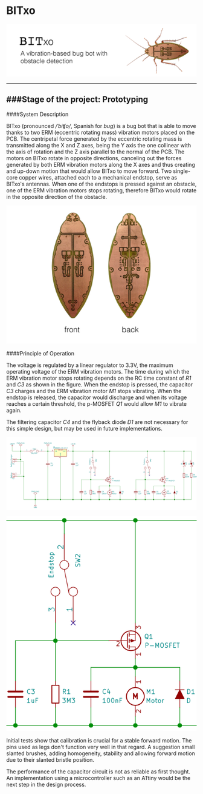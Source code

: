 # BITxo

![](https://github.com/davidanton/BITxo/blob/master/doc/img/logo.png)

---
###Stage of the project: **Prototyping**
---

####System Description

BITxo (pronounced */ˈbiʧo/*, Spanish for *bug*) is a bug bot that is able to move thanks to two ERM (eccentric rotating mass) vibration motors placed on the PCB. The centripetal force generated by the eccentric rotating mass is transmitted along the X and Z axes, being the Y axis the one collinear with the axis of rotation and the Z axis parallel to the normal of the PCB. The motors on BITxo rotate in opposite directions, canceling out the forces generated by both ERM vibration motors along the X axes and thus creating and up-down motion that would allow BITxo to move forward. Two single-core copper wires, attached each to a mechanical endstop, serve as BITxo's antennas. When one of the endstops is pressed against an obstacle, one of the ERM vibration motors stops rotating, therefore BITxo would rotate in the opposite direction of the obstacle.

![](https://github.com/davidanton/BITxo/blob/master/doc/img/PCB.png)

####Principle of Operation

The voltage is regulated by a linear regulator to 3.3V, the maximum operating voltage of the ERM vibration motors. The time during which the ERM vibration motor stops rotating depends on the RC time constant of *R1* and *C3* as shown in the figure. When the endstop is pressed, the capacitor *C3* charges and the ERM vibration motor *M1* stops vibrating. When the endstop is released, the capacitor would discharge and when its voltage reaches a certain threshold, the p-MOSFET *Q1* would allow *M1* to vibrate again.

The filtering capacitor *C4* and the flyback diode *D1* are not necessary for this simple design, but may be used in future implementations.

![](https://github.com/davidanton/BITxo/blob/master/doc/img/schematic.png)

![](https://github.com/davidanton/BITxo/blob/master/doc/img/schematic_detail.png)

Initial tests show that calibration is crucial for a stable forward motion. The pins used as legs don't function very well in that regard. A suggestion small slanted brushes, adding homogeneity, stability and allowing forward motion due to their slanted bristle position.

The performance of the capacitor circuit is not as reliable as first thought. An implementation using a microcontroller such as an ATtiny would be the next step in the design process.
